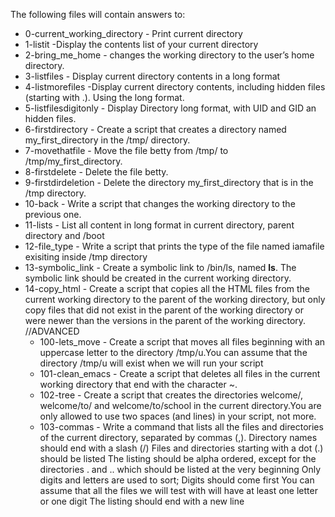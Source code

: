 The following files will contain answers to:
 - 0-current_working_directory - Print current directory
 - 1-listit -Display the contents list of your current directory
 - 2-bring_me_home - changes the working directory to the user’s home directory.
 - 3-listfiles - Display current directory contents in a long format
 - 4-listmorefiles -Display current directory contents, including hidden files (starting with .). Using the long format.
 - 5-listfilesdigitonly - Display Directory long format, with UID and GID an hidden files.
 - 6-firstdirectory - Create a script that creates a directory named my_first_directory in the /tmp/ directory.
 - 7-movethatfile - Move the file betty from /tmp/ to /tmp/my_first_directory.
 - 8-firstdelete - Delete the file betty.
 - 9-firstdirdeletion - Delete the directory my_first_directory that is in the /tmp directory.
 - 10-back - Write a script that changes the working directory to the previous one.
 - 11-lists - List all content in long format in current directory, parent directory and /boot
 - 12-file_type - Write a script that prints the type of the file named iamafile exisiting inside /tmp directory
 - 13-symbolic_link - Create a symbolic link to /bin/ls, named __ls__. The symbolic link should be created in the current working directory.
 - 14-copy_html - Create a script that copies all the HTML files from the current working directory to the parent of the working directory, but only copy files that did not exist in the parent of the working directory or were newer than the versions in the parent of the working directory.
//ADVANCED
	 - 100-lets_move - Create a script that moves all files beginning with an uppercase letter to the directory /tmp/u.You can assume that the directory /tmp/u will exist when we will run your script
	- 101-clean_emacs - Create a script that deletes all files in the current working directory that end with the character ~.
	- 102-tree - Create a script that creates the directories welcome/, welcome/to/ and welcome/to/school in the current directory.You are only allowed to use two spaces (and lines) in your script, not more.
	- 103-commas - Write a command that lists all the files and directories of the current directory, separated by commas (,).
		Directory names should end with a slash (/)
		Files and directories starting with a dot (.) should be listed
		The listing should be alpha ordered, except for the directories . and .. which should be listed at the very beginning
		Only digits and letters are used to sort; Digits should come first
		You can assume that all the files we will test with will have at least one letter or one digit
		The listing should end with a new line
